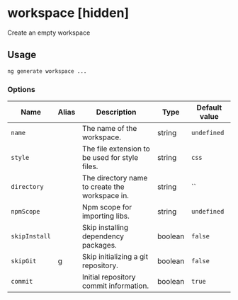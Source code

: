 # workspace [hidden]

Create an empty workspace

## Usage

```bash
ng generate workspace ...

```

### Options

| Name          | Alias | Description                                    | Type    | Default value |
| ------------- | ----- | ---------------------------------------------- | ------- | ------------- |
| `name`        |       | The name of the workspace.                     | string  | `undefined`   |
| `style`       |       | The file extension to be used for style files. | string  | `css`         |
| `directory`   |       | The directory name to create the workspace in. | string  | ``            |
| `npmScope`    |       | Npm scope for importing libs.                  | string  | `undefined`   |
| `skipInstall` |       | Skip installing dependency packages.           | boolean | `false`       |
| `skipGit`     | g     | Skip initializing a git repository.            | boolean | `false`       |
| `commit`      |       | Initial repository commit information.         | boolean | `true`        |
